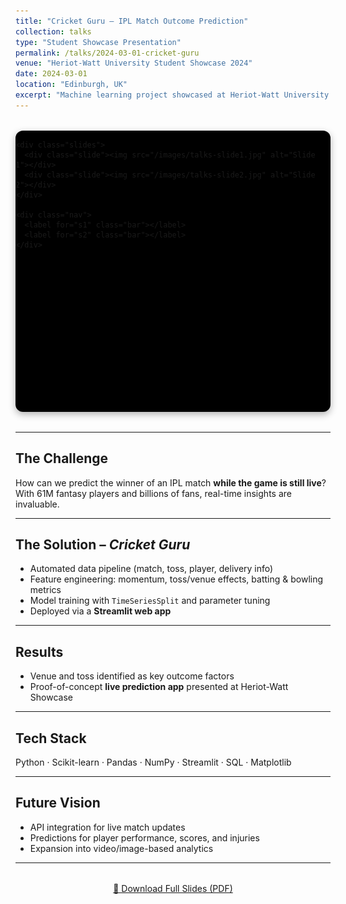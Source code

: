 ```yaml
---
title: "Cricket Guru – IPL Match Outcome Prediction"
collection: talks
type: "Student Showcase Presentation"
permalink: /talks/2024-03-01-cricket-guru
venue: "Heriot-Watt University Student Showcase 2024"
date: 2024-03-01
location: "Edinburgh, UK"
excerpt: "Machine learning project showcased at Heriot-Watt University to predict IPL match outcomes in real-time using ball-by-ball data, feature engineering, and a Streamlit app."
---
```


<!-- 📸 Contained slideshow -->
<div class="slider-wrapper">
  <div class="slider">
    <input type="radio" name="slide" id="s1" checked>
    <input type="radio" name="slide" id="s2">

    <div class="slides">
      <div class="slide"><img src="/images/talks-slide1.jpg" alt="Slide 1"></div>
      <div class="slide"><img src="/images/talks-slide2.jpg" alt="Slide 2"></div>
    </div>

    <div class="nav">
      <label for="s1" class="bar"></label>
      <label for="s2" class="bar"></label>
    </div>
  </div>
</div>

<style>
.slider-wrapper {
  max-width: 800px;
  height: 450px;         /* 🔑 container height controls everything */
  margin: 2rem auto;
  border-radius: 12px;
  overflow: hidden;      /* clip corners + image overflow */
  box-shadow: 0 4px 12px rgba(0,0,0,0.3);
  background: #000;
}
.slider {
  width: 100%;
  height: 100%;          /* match container */
  position: relative;
}
.slides {
  display: flex;
  width: 200%;
  height: 100%;          /* inherit container height */
  transition: 0.6s;
}
.slide {
  width: 100%;
  height: 100%;          /* enforce height */
  flex-shrink: 0;
}
.slide img {
  width: 100%;
  height: 100%;
  object-fit: contain;  /* show full image, even if black bars */
  display: block;
  background: #000;     /* optional: black letterbox background */
}
input[type=radio] {display: none;}
#s1:checked ~ .slides {transform: translateX(0);}
#s2:checked ~ .slides {transform: translateX(-100%);}
.nav {
  text-align: center;
  padding: 10px;
  background: #222;
}
.bar {
  cursor: pointer;
  height: 12px;
  width: 12px;
  margin: 0 5px;
  background: #bbb;
  border-radius: 50%;
  display: inline-block;
  transition: background-color 0.3s;
}
#s1:checked ~ .nav label[for=s1],
#s2:checked ~ .nav label[for=s2] {
  background: #717171;
}

</style>
---

## The Challenge  
How can we predict the winner of an IPL match **while the game is still live**?  
With 61M fantasy players and billions of fans, real-time insights are invaluable.  

---

## The Solution – *Cricket Guru*  
- Automated data pipeline (match, toss, player, delivery info)  
- Feature engineering: momentum, toss/venue effects, batting & bowling metrics  
- Model training with `TimeSeriesSplit` and parameter tuning  
- Deployed via a **Streamlit web app**  

---

## Results  
- Venue and toss identified as key outcome factors  
- Proof-of-concept **live prediction app** presented at Heriot-Watt Showcase  

---

## Tech Stack  
Python · Scikit-learn · Pandas · NumPy · Streamlit · SQL · Matplotlib  

---

## Future Vision  
- API integration for live match updates  
- Predictions for player performance, scores, and injuries  
- Expansion into video/image-based analytics  

---

<div style="text-align: center; margin-top: 2rem;">
  <a href="/files/CricketGuru.pdf" class="btn btn--large btn--primary" target="_blank">
    📑 Download Full Slides (PDF)
  </a>
</div>

